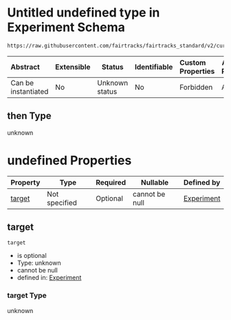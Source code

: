 # Untitled undefined type in Experiment Schema

```txt
https://raw.githubusercontent.com/fairtracks/fairtracks_standard/v2/current/json/schema/fairtracks_experiment.schema.json#/allOf/5/then
```




| Abstract            | Extensible | Status         | Identifiable | Custom Properties | Additional Properties | Access Restrictions | Defined In                                                                                                     |
| :------------------ | ---------- | -------------- | ------------ | :---------------- | --------------------- | ------------------- | -------------------------------------------------------------------------------------------------------------- |
| Can be instantiated | No         | Unknown status | No           | Forbidden         | Allowed               | none                | [fairtracks_experiment.schema.json\*](../json/schema/fairtracks_experiment.schema.json "open original schema") |

## then Type

unknown

# undefined Properties

| Property          | Type          | Required | Nullable       | Defined by                                                                                                                                                                                                                             |
| :---------------- | ------------- | -------- | -------------- | :------------------------------------------------------------------------------------------------------------------------------------------------------------------------------------------------------------------------------------- |
| [target](#target) | Not specified | Optional | cannot be null | [Experiment](fairtracks_experiment-allof-5-then-properties-target.md "https://raw.githubusercontent.com/fairtracks/fairtracks_standard/v2/current/json/schema/fairtracks_experiment.schema.json#/allOf/5/then/properties/target") |

## target




`target`

-   is optional
-   Type: unknown
-   cannot be null
-   defined in: [Experiment](fairtracks_experiment-allof-5-then-properties-target.md "https://raw.githubusercontent.com/fairtracks/fairtracks_standard/v2/current/json/schema/fairtracks_experiment.schema.json#/allOf/5/then/properties/target")

### target Type

unknown
